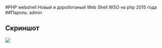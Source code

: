 #PHP webshell
Новый и дороботаный Web Shell WSO на php 2015 года
##Пароль: admin
## Скриншот
![](https://pp.vk.me/c625631/v625631400/422cb/SxDBoH3Kj6s.jpg)
